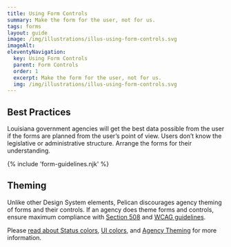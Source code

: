```yaml
---
title: Using Form Controls
summary: Make the form for the user, not for us.
tags: forms
layout: guide
image: /img/illustrations/illus-using-form-controls.svg
imageAlt: 
eleventyNavigation:
  key: Using Form Controls
  parent: Form Controls
  order: 1
  excerpt: Make the form for the user, not for us.
  img: /img/illustrations/illus-using-form-controls.svg
---
```


## Best Practices

Louisiana government agencies will get the best data possible from the user if the forms are planned from the user’s point of view. Users don’t know the legislative or administrative structure. Arrange the forms for their understanding.

{% include 'form-guidelines.njk' %}
    
## Theming

Unlike other Design System elements, Pelican discourages agency theming of forms and their controls. If an agency does theme forms and controls, ensure maximum compliance with <a href="https://www.section508.gov/" target="_blank">Section 508</a> and <a href="https://www.w3.org/TR/WCAG21/" target="_blank">WCAG guidelines</a>.

Please [read about Status colors](/foundation/status-colors/), [UI colors](/foundation/ui-colors/), and [Agency Theming](/foundation/agency-theming/) for more information.
